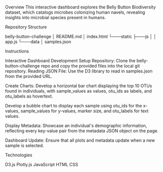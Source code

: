 Overview
This interactive dashboard explores the Belly Button Biodiversity dataset, which catalogs microbes colonizing human navels, revealing insights into microbial species present in humans.

Repository Structure

belly-button-challenge
│   README.md
│   index.html
└───static
    ├───js
    │   │   app.js
    └───data
        │   samples.json

Instructions

Interactive Dashboard Development
Setup Repository: Clone the belly-button-challenge repo and copy the provided files into the local git repository.
Reading JSON File: Use the D3 library to read in samples.json from the provided URL.

Create Charts:
Develop a horizontal bar chart displaying the top 10 OTUs found in individuals, with sample_values as values, otu_ids as labels, and otu_labels as hovertext.

Develop a bubble chart to display each sample using otu_ids for the x-values, sample_values for y-values, marker size, and otu_labels for text values.

Display Metadata: Showcase an individual's demographic information, reflecting every key-value pair from the metadata JSON object on the page.

Dashboard Update: Ensure that all plots and metadata update when a new sample is selected.

Technologies

D3.js
Plotly.js
JavaScript
HTML
CSS
